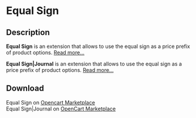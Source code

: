 # Equal Sign

## Description
**Equal Sign** is an extension that allows to use the equal sign as a price prefix of product options. [Read more...](./module/README.md)

**Equal Sign|Journal** is an extension that allows to use the equal sign as a price prefix of product options. [Read more...](./addons/journal/README.md)


## Download
Equal Sign on [Opencart Marketplace](https://www.opencart.com/index.php?route=marketplace/extension/info&extension_id=34383)  
Equal Sign|Journal on [OpenCart Marketplace](https://www.opencart.com/index.php?route=marketplace/extension/info&extension_id=38532)  
